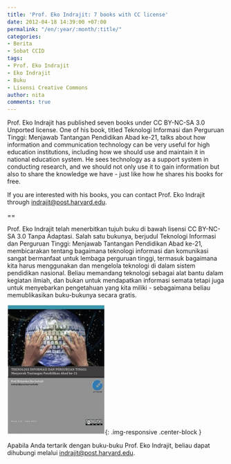 ```yaml
---
title: 'Prof. Eko Indrajit: 7 books with CC license'
date: 2012-04-18 14:39:00 +07:00
permalink: "/en/:year/:month/:title/"
categories:
- Berita
- Sobat CCID
tags:
- Prof. Eko Indrajit
- Eko Indrajit
- Buku
- Lisensi Creative Commons
author: nita
comments: true
---
```


Prof. Eko Indrajit has published seven books under CC BY-NC-SA 3.0 Unported license. One of his book, titled Teknologi Informasi dan Perguruan Tinggi: Menjawab Tantangan Pendidikan Abad ke-21, talks about how information and communication technology can be very useful for high education institutions, including how we should use and maintain it in national education system. He sees technology as a support system in conducting research, and we should not only use it to gain information but also to share the knowledge we have - just like how he shares his books for free. 

If you are interested with his books, you can contact Prof. Eko Indrajit through indrajit@post.harvard.edu.

==

Prof. Eko Indrajit telah menerbitkan tujuh buku di bawah lisensi CC BY-NC-SA 3.0 Tanpa Adaptasi. Salah satu bukunya, berjudul Teknologi Informasi dan Perguruan Tinggi: Menjawab Tantangan Pendidikan Abad ke-21, membicarakan tentang bagaimana teknologi informasi dan komunikasi sangat bermanfaat untuk lembaga perguruan tinggi, termasuk bagaimana kita harus menggunakan dan mengelola teknologi di dalam sistem pendidikan nasional. Beliau memandang teknologi sebagai alat bantu dalam kegiatan ilmiah, dan bukan untuk mendapatkan informasi semata tetapi juga untuk menyebarkan pengetahuan yang kita miliki - sebagaimana beliau memublikasikan buku-bukunya secara gratis.

![TIKPerguruanTinggi-226x300.jpg](/uploads/TIKPerguruanTinggi-226x300.jpg){: .img-responsive .center-block }

Apabila Anda tertarik dengan buku-buku Prof. Eko Indrajit, beliau dapat dihubungi melalui indrajit@post.harvard.edu.
